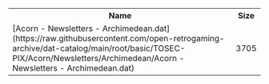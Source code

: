 <table>
<tr><th>Name</th><th>Size</th></tr>
<tr><td>
[Acorn - Newsletters - Archimedean.dat](https://raw.githubusercontent.com/open-retrogaming-archive/dat-catalog/main/root/basic/TOSEC-PIX/Acorn/Newsletters/Archimedean/Acorn - Newsletters - Archimedean.dat)
</td><td>3705</td></tr>
</table>
